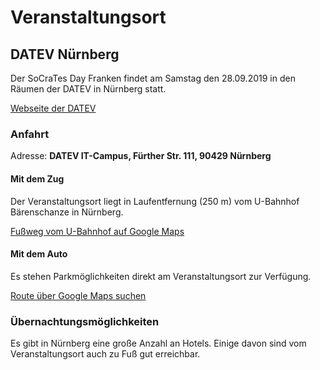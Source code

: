 # Veranstaltungsort

## DATEV Nürnberg

Der SoCraTes Day Franken findet am Samstag den 28.09.2019 in den Räumen der DATEV in Nürnberg statt.

<a href="https://www.datev.de/" target="_blank">Webseite der DATEV</a>

### Anfahrt

Adresse: **DATEV IT-Campus, Fürther Str. 111, 90429 Nürnberg**

#### Mit dem Zug

Der Veranstaltungsort liegt in Laufentfernung (250 m) vom U-Bahnhof Bärenschanze in Nürnberg.

<a href="https://www.google.de/maps/dir/B%C3%A4renschanze,+N%C3%BCrnberg/DATEV+IT-Campus,+F%C3%BCrther+Str.+111,+90429+N%C3%BCrnberg/@49.4531175,11.0475707,18z/data=!3m1!4b1!4m14!4m13!1m5!1m1!1s0x479f56576bde7c17:0x35f7df04faf80b1e!2m2!1d11.0510265!2d49.4523843!1m5!1m1!1s0x479f5659757a82b1:0x9ce3e8a11e7136c7!2m2!1d11.046309!2d49.4533143!3e2" target="_blank">Fußweg vom U-Bahnhof auf Google Maps</a>

#### Mit dem Auto

Es stehen Parkmöglichkeiten direkt am Veranstaltungsort zur Verfügung.

<a href="https://www.google.de/maps/dir//DATEV+IT-Campus,+F%C3%BCrther+Str.+111,+90429+N%C3%BCrnberg/@49.453293,10.9760978,12z/data=!4m9!4m8!1m0!1m5!1m1!1s0x479f5659757a82b1:0x9ce3e8a11e7136c7!2m2!1d11.046309!2d49.4533143!3e0" target="_blank">Route über Google Maps suchen</a>

### Übernachtungsmöglichkeiten

Es gibt in Nürnberg eine große Anzahl an Hotels. Einige davon sind vom Veranstaltungsort auch zu Fuß gut erreichbar.
